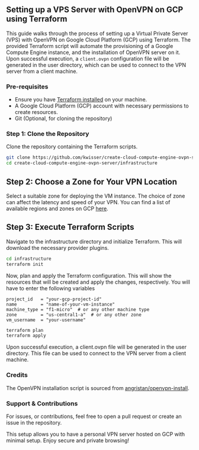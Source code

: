## Setting up a VPS Server with OpenVPN on GCP using Terraform

This guide walks through the process of setting up a Virtual Private Server (VPS) with OpenVPN on Google Cloud Platform (GCP) using Terraform. The provided Terraform script will automate the provisioning of a Google Compute Engine instance, and the installation of OpenVPN server on it. Upon successful execution, a `client.ovpn` configuration file will be generated in the user directory, which can be used to connect to the VPN server from a client machine.

### Pre-requisites

- Ensure you have [Terraform installed](https://www.terraform.io/downloads.html) on your machine.
- A Google Cloud Platform (GCP) account with necessary permissions to create resources.
- Git (Optional, for cloning the repository)

### Step 1: Clone the Repository

Clone the repository containing the Terraform scripts.

```bash
git clone https://github.com/kwisser/create-cloud-compute-engine-ovpn-server
cd create-cloud-compute-engine-ovpn-server/infrastructure
```

## Step 2: Choose a Zone for Your VPN Location

Select a suitable zone for deploying the VM instance. The choice of zone can affect the latency and speed of your VPN. You can find a list of available regions and zones on GCP [here](https://cloud.google.com/compute/docs/regions-zones?hl=de#available).

## Step 3: Execute Terraform Scripts

Navigate to the infrastructure directory and initialize Terraform. This will download the necessary provider plugins.

```bash
cd infrastructure
terraform init
```

Now, plan and apply the Terraform configuration. This will show the resources that will be created and apply the changes, respectively.
You will have to enter the following variables

```
project_id   = "your-gcp-project-id"
name         = "name-of-your-vm-instance"
machine_type = "f1-micro"  # or any other machine type
zone         = "us-central1-a"  # or any other zone
vm_username  = "your-username"
```

```bash
terraform plan
terraform apply
```

Upon successful execution, a client.ovpn file will be generated in the user directory. This file can be used to connect to the VPN server from a client machine.

### Credits
The OpenVPN installation script is sourced from [angristan/openvpn-install](https://github.com/angristan/openvpn-install).

### Support & Contributions
For issues, or contributions, feel free to open a pull request or create an issue in the repository.

This setup allows you to have a personal VPN server hosted on GCP with minimal setup. Enjoy secure and private browsing!
